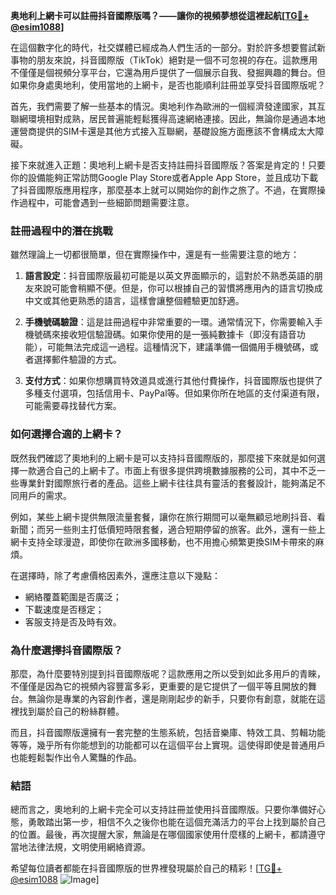 **奥地利上網卡可以註冊抖音國際版嗎？——讓你的視頻夢想從這裡起航[[TG💪+ @esim1088](https://t.me/s/esim1088)]**

在這個數字化的時代，社交媒體已經成為人們生活的一部分。對於許多想要嘗試新事物的朋友來說，抖音國際版（TikTok）絕對是一個不可忽視的存在。這款應用不僅僅是個視頻分享平台，它還為用戶提供了一個展示自我、發掘興趣的舞台。但如果你身處奧地利，使用當地的上網卡，是否也能順利註冊並享受抖音國際版呢？

首先，我們需要了解一些基本的情況。奧地利作為歐洲的一個經濟發達國家，其互聯網環境相對成熟，居民普遍能輕鬆獲得高速網絡連接。因此，無論你是通過本地運營商提供的SIM卡還是其他方式接入互聯網，基礎設施方面應該不會構成太大障礙。

接下來就進入正題：奧地利上網卡是否支持註冊抖音國際版？答案是肯定的！只要你的設備能夠正常訪問Google Play Store或者Apple App Store，並且成功下載了抖音國際版應用程序，那麼基本上就可以開始你的創作之旅了。不過，在實際操作過程中，可能會遇到一些細節問題需要注意。

### **註冊過程中的潛在挑戰**

雖然理論上一切都很簡單，但在實際操作中，還是有一些需要注意的地方：

1. **語言設定**：抖音國際版最初可能是以英文界面顯示的，這對於不熟悉英語的朋友來說可能會稍顯不便。但是，你可以根據自己的習慣將應用內的語言切換成中文或其他更熟悉的語言，這樣會讓整個體驗更加舒適。

2. **手機號碼驗證**：這是註冊過程中非常重要的一環。通常情況下，你需要輸入手機號碼來接收短信驗證碼。如果你使用的是一張純數據卡（即沒有語音功能），可能無法完成這一過程。這種情況下，建議準備一個備用手機號碼，或者選擇郵件驗證的方式。

3. **支付方式**：如果你想購買特效道具或進行其他付費操作，抖音國際版也提供了多種支付選項，包括信用卡、PayPal等。但如果你所在地區的支付渠道有限，可能需要尋找替代方案。

### **如何選擇合適的上網卡？**

既然我們確認了奧地利的上網卡是可以支持抖音國際版的，那麼接下來就是如何選擇一款適合自己的上網卡了。市面上有很多提供跨境數據服務的公司，其中不乏一些專業針對國際旅行者的產品。這些上網卡往往具有靈活的套餐設計，能夠滿足不同用戶的需求。

例如，某些上網卡提供無限流量套餐，讓你在旅行期間可以毫無顧忌地刷抖音、看新聞；而另一些則主打低價短時限套餐，適合短期停留的旅客。此外，還有一些上網卡支持全球漫遊，即使你在歐洲多國移動，也不用擔心頻繁更換SIM卡帶來的麻煩。

在選擇時，除了考慮價格因素外，還應注意以下幾點：
- 網絡覆蓋範圍是否廣泛；
- 下載速度是否穩定；
- 客服支持是否及時有效。

### **為什麼選擇抖音國際版？**

那麼，為什麼要特別提到抖音國際版呢？這款應用之所以受到如此多用戶的青睞，不僅僅是因為它的視頻內容豐富多彩，更重要的是它提供了一個平等且開放的舞台。無論你是專業的內容創作者，還是剛剛起步的新手，只要你有創意，就能在這裡找到屬於自己的粉絲群體。

而且，抖音國際版還擁有一套完整的生態系統，包括音樂庫、特效工具、剪輯功能等等，幾乎所有你能想到的功能都可以在這個平台上實現。這使得即使是普通用戶也能輕鬆製作出令人驚豔的作品。

### **結語**

總而言之，奧地利的上網卡完全可以支持註冊並使用抖音國際版。只要你準備好心態，勇敢踏出第一步，相信不久之後你也能在這個充滿活力的平台上找到屬於自己的位置。最後，再次提醒大家，無論是在哪個國家使用什麼樣的上網卡，都請遵守當地法律法規，文明使用網絡資源。

希望每位讀者都能在抖音國際版的世界裡發現屬於自己的精彩！[[TG💪+ @esim1088](https://t.me/s/esim1088) ![Image](https://i.postimg.cc/4NQfJmqS/Snipaste-2025-05-13-00-14-12.png)]